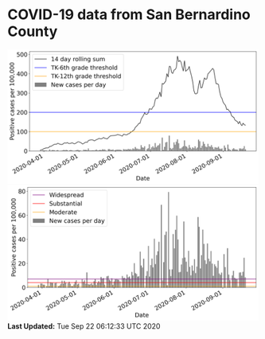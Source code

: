 # COVID-19 data from San Bernardino County
![image1](plots/graph.png)
![image2](plots/classification.png)
**Last Updated:** Tue Sep 22 06:12:33 UTC 2020